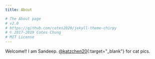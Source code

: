 ```yaml
---
title: About

# The About page
# v2.0
# https://github.com/cotes2020/jekyll-theme-chirpy
# © 2017-2019 Cotes Chung
# MIT License
---
```


Welcome!! I am Sandeep. [@katzchen20](https://www.instagram.com/katzchen20/?target=_blank){:target="_blank"} for cat pics.


